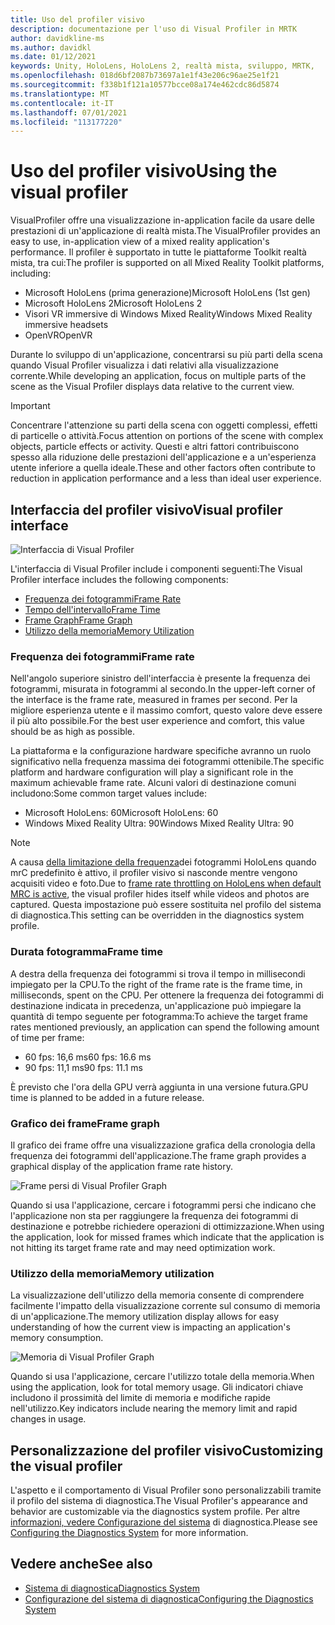 ```yaml
---
title: Uso del profiler visivo
description: documentazione per l'uso di Visual Profiler in MRTK
author: davidkline-ms
ms.author: davidkl
ms.date: 01/12/2021
keywords: Unity, HoloLens, HoloLens 2, realtà mista, sviluppo, MRTK,
ms.openlocfilehash: 018d6bf2087b73697a1e1f43e206c96ae25e1f21
ms.sourcegitcommit: f338b1f121a10577bcce08a174e462cdc86d5874
ms.translationtype: MT
ms.contentlocale: it-IT
ms.lasthandoff: 07/01/2021
ms.locfileid: "113177220"
---
```

# <a name="using-the-visual-profiler"></a><span data-ttu-id="7cda8-104">Uso del profiler visivo</span><span class="sxs-lookup"><span data-stu-id="7cda8-104">Using the visual profiler</span></span>

<span data-ttu-id="7cda8-105">VisualProfiler offre una visualizzazione in-application facile da usare delle prestazioni di un'applicazione di realtà mista.</span><span class="sxs-lookup"><span data-stu-id="7cda8-105">The VisualProfiler provides an easy to use, in-application view of a mixed reality application's performance.</span></span> <span data-ttu-id="7cda8-106">Il profiler è supportato in tutte le piattaforme Toolkit realtà mista, tra cui:</span><span class="sxs-lookup"><span data-stu-id="7cda8-106">The profiler is supported on all Mixed Reality Toolkit platforms, including:</span></span>

- <span data-ttu-id="7cda8-107">Microsoft HoloLens (prima generazione)</span><span class="sxs-lookup"><span data-stu-id="7cda8-107">Microsoft HoloLens (1st gen)</span></span>
- <span data-ttu-id="7cda8-108">Microsoft HoloLens 2</span><span class="sxs-lookup"><span data-stu-id="7cda8-108">Microsoft HoloLens 2</span></span>
- <span data-ttu-id="7cda8-109">Visori VR immersive di Windows Mixed Reality</span><span class="sxs-lookup"><span data-stu-id="7cda8-109">Windows Mixed Reality immersive headsets</span></span>
- <span data-ttu-id="7cda8-110">OpenVR</span><span class="sxs-lookup"><span data-stu-id="7cda8-110">OpenVR</span></span>

<span data-ttu-id="7cda8-111">Durante lo sviluppo di un'applicazione, concentrarsi su più parti della scena quando Visual Profiler visualizza i dati relativi alla visualizzazione corrente.</span><span class="sxs-lookup"><span data-stu-id="7cda8-111">While developing an application, focus on multiple parts of the scene as the Visual Profiler displays data relative to the current view.</span></span>

> [!IMPORTANT]
> <span data-ttu-id="7cda8-112">Concentrare l'attenzione su parti della scena con oggetti complessi, effetti di particelle o attività.</span><span class="sxs-lookup"><span data-stu-id="7cda8-112">Focus attention on portions of the scene with complex objects, particle effects or activity.</span></span> <span data-ttu-id="7cda8-113">Questi e altri fattori contribuiscono spesso alla riduzione delle prestazioni dell'applicazione e a un'esperienza utente inferiore a quella ideale.</span><span class="sxs-lookup"><span data-stu-id="7cda8-113">These and other factors often contribute to reduction in application performance and a less than ideal user experience.</span></span>

## <a name="visual-profiler-interface"></a><span data-ttu-id="7cda8-114">Interfaccia del profiler visivo</span><span class="sxs-lookup"><span data-stu-id="7cda8-114">Visual profiler interface</span></span>

![Interfaccia di Visual Profiler](../images/diagnostics/VisualProfiler.png)

<span data-ttu-id="7cda8-116">L'interfaccia di Visual Profiler include i componenti seguenti:</span><span class="sxs-lookup"><span data-stu-id="7cda8-116">The Visual Profiler interface includes the following components:</span></span>

- [<span data-ttu-id="7cda8-117">Frequenza dei fotogrammi</span><span class="sxs-lookup"><span data-stu-id="7cda8-117">Frame Rate</span></span>](#frame-rate)
- [<span data-ttu-id="7cda8-118">Tempo dell'intervallo</span><span class="sxs-lookup"><span data-stu-id="7cda8-118">Frame Time</span></span>](#frame-time)
- [<span data-ttu-id="7cda8-119">Frame Graph</span><span class="sxs-lookup"><span data-stu-id="7cda8-119">Frame Graph</span></span>](#frame-graph)
- [<span data-ttu-id="7cda8-120">Utilizzo della memoria</span><span class="sxs-lookup"><span data-stu-id="7cda8-120">Memory Utilization</span></span>](#memory-utilization)

### <a name="frame-rate"></a><span data-ttu-id="7cda8-121">Frequenza dei fotogrammi</span><span class="sxs-lookup"><span data-stu-id="7cda8-121">Frame rate</span></span>

<span data-ttu-id="7cda8-122">Nell'angolo superiore sinistro dell'interfaccia è presente la frequenza dei fotogrammi, misurata in fotogrammi al secondo.</span><span class="sxs-lookup"><span data-stu-id="7cda8-122">In the upper-left corner of the interface is the frame rate, measured in frames per second.</span></span> <span data-ttu-id="7cda8-123">Per la migliore esperienza utente e il massimo comfort, questo valore deve essere il più alto possibile.</span><span class="sxs-lookup"><span data-stu-id="7cda8-123">For the best user experience and comfort, this value should be as high as possible.</span></span>

<span data-ttu-id="7cda8-124">La piattaforma e la configurazione hardware specifiche avranno un ruolo significativo nella frequenza massima dei fotogrammi ottenibile.</span><span class="sxs-lookup"><span data-stu-id="7cda8-124">The specific platform and hardware configuration will play a significant role in the maximum achievable frame rate.</span></span> <span data-ttu-id="7cda8-125">Alcuni valori di destinazione comuni includono:</span><span class="sxs-lookup"><span data-stu-id="7cda8-125">Some common target values include:</span></span>

- <span data-ttu-id="7cda8-126">Microsoft HoloLens: 60</span><span class="sxs-lookup"><span data-stu-id="7cda8-126">Microsoft HoloLens: 60</span></span>
- <span data-ttu-id="7cda8-127">Windows Mixed Reality Ultra: 90</span><span class="sxs-lookup"><span data-stu-id="7cda8-127">Windows Mixed Reality Ultra: 90</span></span>

> [!NOTE]
> <span data-ttu-id="7cda8-128">A causa [della limitazione della frequenza](/windows/mixed-reality/mixed-reality-capture-for-developers#what-to-expect-when-mrc-is-enabled-on-hololens)dei fotogrammi HoloLens quando mrC predefinito è attivo, il profiler visivo si nasconde mentre vengono acquisiti video e foto.</span><span class="sxs-lookup"><span data-stu-id="7cda8-128">Due to [frame rate throttling on HoloLens when default MRC is active](/windows/mixed-reality/mixed-reality-capture-for-developers#what-to-expect-when-mrc-is-enabled-on-hololens), the visual profiler hides itself while videos and photos are captured.</span></span> <span data-ttu-id="7cda8-129">Questa impostazione può essere sostituita nel profilo del sistema di diagnostica.</span><span class="sxs-lookup"><span data-stu-id="7cda8-129">This setting can be overridden in the diagnostics system profile.</span></span>

### <a name="frame-time"></a><span data-ttu-id="7cda8-130">Durata fotogramma</span><span class="sxs-lookup"><span data-stu-id="7cda8-130">Frame time</span></span>

<span data-ttu-id="7cda8-131">A destra della frequenza dei fotogrammi si trova il tempo in millisecondi impiegato per la CPU.</span><span class="sxs-lookup"><span data-stu-id="7cda8-131">To the right of the frame rate is the frame time, in milliseconds, spent on the CPU.</span></span> <span data-ttu-id="7cda8-132">Per ottenere la frequenza dei fotogrammi di destinazione indicata in precedenza, un'applicazione può impiegare la quantità di tempo seguente per fotogramma:</span><span class="sxs-lookup"><span data-stu-id="7cda8-132">To achieve the target frame rates mentioned previously, an application can spend the following amount of time per frame:</span></span>

- <span data-ttu-id="7cda8-133">60 fps: 16,6 ms</span><span class="sxs-lookup"><span data-stu-id="7cda8-133">60 fps: 16.6 ms</span></span>
- <span data-ttu-id="7cda8-134">90 fps: 11,1 ms</span><span class="sxs-lookup"><span data-stu-id="7cda8-134">90 fps: 11.1 ms</span></span>

<span data-ttu-id="7cda8-135">È previsto che l'ora della GPU verrà aggiunta in una versione futura.</span><span class="sxs-lookup"><span data-stu-id="7cda8-135">GPU time is planned to be added in a future release.</span></span>

### <a name="frame-graph"></a><span data-ttu-id="7cda8-136">Grafico dei frame</span><span class="sxs-lookup"><span data-stu-id="7cda8-136">Frame graph</span></span>

<span data-ttu-id="7cda8-137">Il grafico dei frame offre una visualizzazione grafica della cronologia della frequenza dei fotogrammi dell'applicazione.</span><span class="sxs-lookup"><span data-stu-id="7cda8-137">The frame graph provides a graphical display of the application frame rate history.</span></span>

![Frame persi di Visual Profiler Graph](../images/diagnostics/VisualProfilerMissedFrames.png)

<span data-ttu-id="7cda8-139">Quando si usa l'applicazione, cercare i fotogrammi persi che indicano che l'applicazione non sta per raggiungere la frequenza dei fotogrammi di destinazione e potrebbe richiedere operazioni di ottimizzazione.</span><span class="sxs-lookup"><span data-stu-id="7cda8-139">When using the application, look for missed frames which indicate that the application is not hitting its target frame rate and may need optimization work.</span></span>

### <a name="memory-utilization"></a><span data-ttu-id="7cda8-140">Utilizzo della memoria</span><span class="sxs-lookup"><span data-stu-id="7cda8-140">Memory utilization</span></span>

<span data-ttu-id="7cda8-141">La visualizzazione dell'utilizzo della memoria consente di comprendere facilmente l'impatto della visualizzazione corrente sul consumo di memoria di un'applicazione.</span><span class="sxs-lookup"><span data-stu-id="7cda8-141">The memory utilization display allows for easy understanding of how the current view is impacting an application's memory consumption.</span></span>

![Memoria di Visual Profiler Graph](../images/diagnostics/VisualProfilerMemory.png)

<span data-ttu-id="7cda8-143">Quando si usa l'applicazione, cercare l'utilizzo totale della memoria.</span><span class="sxs-lookup"><span data-stu-id="7cda8-143">When using the application, look for total memory usage.</span></span> <span data-ttu-id="7cda8-144">Gli indicatori chiave includono il prossimità del limite di memoria e modifiche rapide nell'utilizzo.</span><span class="sxs-lookup"><span data-stu-id="7cda8-144">Key indicators include nearing the memory limit and rapid changes in usage.</span></span>

## <a name="customizing-the-visual-profiler"></a><span data-ttu-id="7cda8-145">Personalizzazione del profiler visivo</span><span class="sxs-lookup"><span data-stu-id="7cda8-145">Customizing the visual profiler</span></span>

<span data-ttu-id="7cda8-146">L'aspetto e il comportamento di Visual Profiler sono personalizzabili tramite il profilo del sistema di diagnostica.</span><span class="sxs-lookup"><span data-stu-id="7cda8-146">The Visual Profiler's appearance and behavior are customizable via the diagnostics system profile.</span></span> <span data-ttu-id="7cda8-147">Per altre [informazioni, vedere Configurazione del sistema](configuring-diagnostics.md) di diagnostica.</span><span class="sxs-lookup"><span data-stu-id="7cda8-147">Please see [Configuring the Diagnostics System](configuring-diagnostics.md) for more information.</span></span>

## <a name="see-also"></a><span data-ttu-id="7cda8-148">Vedere anche</span><span class="sxs-lookup"><span data-stu-id="7cda8-148">See also</span></span>

- [<span data-ttu-id="7cda8-149">Sistema di diagnostica</span><span class="sxs-lookup"><span data-stu-id="7cda8-149">Diagnostics System</span></span>](diagnostics-system-getting-started.md)
- [<span data-ttu-id="7cda8-150">Configurazione del sistema di diagnostica</span><span class="sxs-lookup"><span data-stu-id="7cda8-150">Configuring the Diagnostics System</span></span>](configuring-diagnostics.md)
